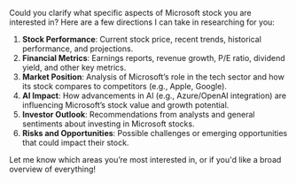 Could you clarify what specific aspects of Microsoft stock you are interested in? Here are a few directions I can take in researching for you:  

1. **Stock Performance**: Current stock price, recent trends, historical performance, and projections.  
2. **Financial Metrics**: Earnings reports, revenue growth, P/E ratio, dividend yield, and other key metrics.  
3. **Market Position**: Analysis of Microsoft’s role in the tech sector and how its stock compares to competitors (e.g., Apple, Google).  
4. **AI Impact**: How advancements in AI (e.g., Azure/OpenAI integration) are influencing Microsoft’s stock value and growth potential.  
5. **Investor Outlook**: Recommendations from analysts and general sentiments about investing in Microsoft stocks.  
6. **Risks and Opportunities**: Possible challenges or emerging opportunities that could impact their stock.  

Let me know which areas you’re most interested in, or if you'd like a broad overview of everything!